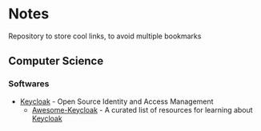 # Notes

Repository to store cool links, to avoid multiple bookmarks

## Computer Science

### Softwares

* [Keycloak] - Open Source Identity and Access Management
  * [Awesome-Keycloak] - A curated list of resources for learning about [Keycloak]
  
  
<!-- ALPAHBETICAL ORDERED LINKS -->
[Awesome-Keycloak]: https://github.com/thomasdarimont/awesome-keycloak
[Keycloak]: https://www.keycloak.org/
